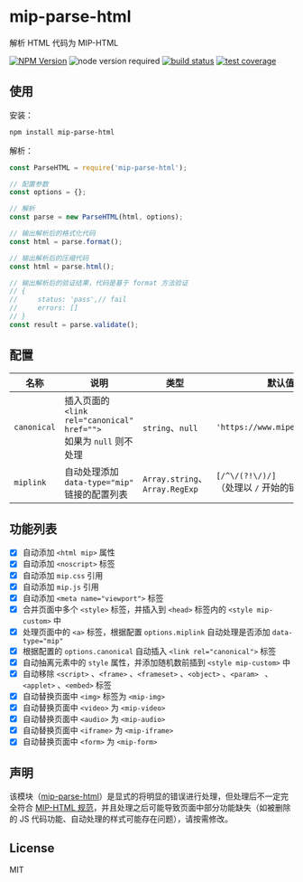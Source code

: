 # mip-parse-html

解析 HTML 代码为 MIP-HTML

[![NPM Version](https://img.shields.io/npm/v/mip-parse-html.svg)](https://www.npmjs.com/package/mip-parse-html)
![node version required](https://img.shields.io/badge/node-%3E=4.0.0-green.svg)
[![build status](https://img.shields.io/travis/xuexb/mip-parse-html/master.svg)](https://travis-ci.org/xuexb/mip-parse-html)
[![test coverage](https://img.shields.io/coveralls/xuexb/mip-parse-html/master.svg)](https://coveralls.io/r/xuexb/mip-parse-html?branch=master)

## 使用

安装：
```bash
npm install mip-parse-html
```

解析：
```js
const ParseHTML = require('mip-parse-html');

// 配置参数
const options = {};

// 解析
const parse = new ParseHTML(html, options);

// 输出解析后的格式化代码
const html = parse.format();

// 输出解析后的压缩代码
const html = parse.html();

// 输出解析后的验证结果，代码是基于 format 方法验证
// {
//     status: 'pass',// fail
//     errors: []
// }
const result = parse.validate();
```

## 配置

名称 | 说明 | 类型 | 默认值
--- | --- | --- | ---
`canonical` | 插入页面的 `<link rel="canonical" href="">`<br>如果为 `null` 则不处理 | `string`、`null` | `'https://www.mipengine.org/'`
`miplink` | 自动处理添加 `data-type="mip"` 链接的配置列表 | `Array.string`、`Array.RegExp` | `[/^\/(?!\/)/]`<br>（处理以 `/` 开始的链接）

## 功能列表

- [x] 自动添加 `<html mip>` 属性
- [x] 自动添加 `<noscript>` 标签
- [x] 自动添加 `mip.css` 引用
- [x] 自动添加 `mip.js` 引用
- [x] 自动添加 `<meta name="viewport">` 标签
- [x] 合并页面中多个 `<style>` 标签，并插入到 `<head>` 标签内的 `<style mip-custom>` 中
- [x] 处理页面中的 `<a>` 标签，根据配置 `options.miplink` 自动处理是否添加 `data-type="mip"`
- [x] 根据配置的 `options.canonical` 自动插入 `<link rel="canonical">` 标签
- [x] 自动抽离元素中的 `style` 属性，并添加随机数前插到 `<style mip-custom>` 中
- [x] 自动移除 `<script>` 、`<frame>` 、`<frameset>` 、`<object>` 、`<param> ` 、`<applet>` 、`<embed>` 标签
- [x] 自动替换页面中 `<img>` 标签为 `<mip-img>`
- [x] 自动替换页面中 `<video>` 为 `<mip-video>`
- [x] 自动替换页面中 `<audio>` 为 `<mip-audio>`
- [x] 自动替换页面中 `<iframe>` 为 `<mip-iframe>`
- [x] 自动替换页面中 `<form>` 为 `<mip-form>`

## 声明

该模块（[mip-parse-html](https://github.com/xuexb/mip-parse-html)）是显式的将明显的错误进行处理，但处理后不一定完全符合 [MIP-HTML 规范](https://www.mipengine.org/doc/2-tech/1-mip-html.html)，并且处理之后可能导致页面中部分功能缺失（如被删除的 JS 代码功能、自动处理的样式可能存在问题），请按需修改。

## License
MIT
